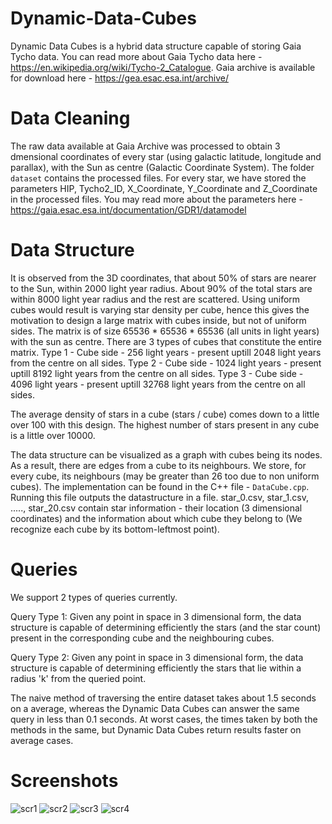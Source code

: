 # Dynamic-Data-Cubes

Dynamic Data Cubes is a hybrid data structure capable of storing Gaia Tycho data. You can read more about Gaia Tycho data here - https://en.wikipedia.org/wiki/Tycho-2_Catalogue. Gaia archive is available for download here - https://gea.esac.esa.int/archive/

# Data Cleaning

The raw data available at Gaia Archive was processed to obtain 3 dmensional coordinates of every star (using galactic latitude, longitude and parallax), with the Sun as centre (Galactic Coordinate System). The folder `dataset` contains the processed files. For every star, we have stored the parameters HIP, Tycho2_ID, X_Coordinate, Y_Coordinate and Z_Coordinate in the processed files. You may read more about the parameters here - https://gaia.esac.esa.int/documentation/GDR1/datamodel

# Data Structure

It is observed from the 3D coordinates, that about 50% of stars are nearer to the Sun, within 2000 light year radius. About 90% of the total stars are within 8000 light year radius and the rest are scattered. Using uniform cubes would result is varying star density per cube, hence this gives the motivation to design a large matrix with cubes inside, but not of uniform sides. The matrix is of size 65536 * 65536 * 65536 (all units in light years) with the sun as centre. There are 3 types of cubes that constitute the entire matrix.
Type 1 - Cube side - 256 light years - present uptill 2048 light years from the centre on all sides. 
Type 2 - Cube side - 1024 light years - present uptill 8192 light years from the centre on all sides.
Type 3 - Cube side - 4096 light years - present uptill 32768 light years from the centre on all sides.

The average density of stars in a cube (stars / cube) comes down to a little over 100 with this design. The highest number of stars present in any cube is a little over 10000. 

The data structure can be visualized as a graph with cubes being its nodes. As a result, there are edges from a cube to its neighbours. We store, for every cube, its neighbours (may be greater than 26 too due to non uniform cubes). The implementation can be found in the C++ file - `DataCube.cpp`. Running this file outputs the datastructure in a file. star_0.csv, star_1.csv, ....., star_20.csv contain star information - their location (3 dimensional coordinates) and the information about which cube they belong to (We recognize each cube by its bottom-leftmost point).

# Queries

We support 2 types of queries currently. 

Query Type 1: Given any point in space in 3 dimensional form, the data structure is capable of determining efficiently the stars (and the star count) present in the corresponding cube and the neighbouring cubes. 

Query Type 2: Given any point in space in 3 dimensional form, the data structure is capable of determining efficiently the stars that lie within a radius 'k' from the queried point.

The naive method of traversing the entire dataset takes about 1.5 seconds on a average, whereas the Dynamic Data Cubes can answer the same query in less than 0.1 seconds. At worst cases, the times taken by both the methods in the same, but Dynamic Data Cubes return results faster on average cases.

# Screenshots

![scr1](https://github.com/dumbape/Dynamic-Data-Cubes/blob/master/Home.png?raw=true)
![scr2](https://github.com/dumbape/Dynamic-Data-Cubes/blob/master/DATASET.png?raw=true)
![scr3](https://github.com/dumbape/Dynamic-Data-Cubes/blob/master/Q1.png?raw=true)
![scr4](https://github.com/dumbape/Dynamic-Data-Cubes/blob/master/Q2.png?raw=true)



